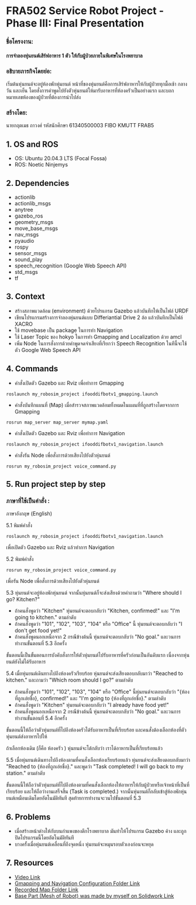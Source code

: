 # FRA502 Service Robot Project - Phase III: Final Presentation
### **ชื่อโครงงาน:**

#### การจำลองหุ่นยนต์เสิร์ฟอาหาร 1 ตัว ให้กับผู้ป่วยภายในพิเศษในโรงพยาบาล
### **อธิบายภารกิจโดยย่อ:** 
เริ่มต้นหุ่นยนต์จะอยู่ห้องพักหุ่นยนต์ หน้าที่ของหุ่นยนต์คือการเสิร์ฟอาหารให้กับผู้ป่วยทุกมื้อเช้า กลางวัน และเย็น โดยสั่งการคำพูดไปยังตัวหุ่นยนต์ให้มารับอาหารที่ห้องครัวเป็นอย่างแรก และบอกหมายเลขห้องของผู้ป่วยที่ต้องการนำไปส่ง
### **สร้างโดย:**
นายกฤตเมธ ถาวงศ์ รหัสนักศึกษา 61340500003 FIBO KMUTT FRAB5
## 1. OS and ROS
* OS: Ubuntu 20.04.3 LTS (Focal Fossa)
* ROS: Noetic Ninjemys
## 2. Dependencies
* actionlib
* actionlib_msgs
* anytree
* gazebo_ros
* geometry_msgs
* move_base_msgs
* nav_msgs
* pyaudio
* rospy
* sensor_msgs
* sound_play
* speech_recognition (Google Web Speech API)
* std_msgs
* tf
## 3. Context
* สร้างสภาพแวดล้อม (environment) ด้วยโปรแกรม Gazebo แล้วบันทึกให้เป็นไฟล์ URDF
* เขียนโปรแกรมสร้างการจำลองหุ่นยนต์แบบ Differiantial Drive 2 ล้อ แล้วบันทึกเป็นไฟล์ XACRO
* ใช้ movebase เป็น package ในการทำ Navigation
* ใช้ Laser Topic ของ hokyo ในการทำ Gmapping and Localization ด้วย amcl
* เพิ่ม Node ในการสั่งการด้วยคำพูดจดจำเสียงที่เรียกว่า Speech Recognition ในทีนี้จะใช้ตัว Google Web Speech API
## 4. Commands
* คำสั่งเปิดตัว Gazebo และ Rviz เพื่อทำการ Gmapping
```
roslaunch my_robosim_project ifooddifbotv1_gmapping.launch
```
* คำสั่งบันทึกแผนที่ (Map) เมื่อสำรวจสภาพแวดล้อมทั้งหมดในแผนที่ที่ถูกสร้างโดยจากการ Gmapping
```
rosrun map_server map_server mymap.yaml
```
* คำสั่งเปิดตัว Gazebo และ Rviz เพื่อทำการ Navigation
```
roslaunch my_robosim_project ifooddifbotv1_navigation.launch
```
* คำสั่งรัน Node เพื่อสั่งการด้วยเสียงไปยังตัวหุ่นยนต์
```
rosrun my_robosim_project voice_command.py
```
## 5. Run project step by step
### **ภาษาที่ใช้เป็นคำสั่ง :**
ภาษาอังกฤษ (English)


5.1 พิมพ์คำสั่ง
```
roslaunch my_robosim_project ifooddifbotv1_navigation.launch
```
เพื่อเปิดตัว Gazebo และ Rviz แล้วทำการ Navigation


5.2 พิมพ์คำสั่ง
```
rosrun my_robosim_project voice_command.py
```
เพื่อรัน Node เพื่อสั่งการด้วยเสียงไปยังตัวหุ่นยนต์


5.3 หุ่นยนต์จะอยู่ห้องพักหุ่นยนต์ จากนั้นหุ่นยนต์ก็จะส่งเสียงด้วยคำถามว่า "Where should I go? Kitchen?"
  * ถ้าคนสั่งพูดว่า "Kitchen" หุ่นยนต์จะตอบกลับว่า "Kitchen, confirmed!" และ "I'm going to kitchen." ตามลำดับ
  * ถ้าคนสั่งพูดว่า "101", "102", "103", "104" หรือ "Office" นี้ หุ่นยนต์จะตอบกลับว่า "I don't get food yet!"
  * ถ้าคนสั่งพูดนอกเหนือจาก 2 กรณีข้างต้นนี้ หุ่นยนต์จะตอบกลับว่า "No goal." และวนการทำงานขั้นตอนที่ 5.3 อีกครั้ง
  
  ขั้นตอนนี้เป็นขั้นตอนการบังคับสั่งการให้ตัวหุ่นยนต์ไปรับอาหารที่ครัวก่อนเป็นอันดับแรก เนื่องจากหุ่นยนต์ยังไม่ได้รับอาหาร

5.4 เมื่อหุ่นยนต์เดินทางไปถึงห้องครัวเรียบร้อย หุ่นยนต์จะส่งเสียงตอบกลับมาว่า "Reached to kitchen." และถามว่า "Which room should I go?" ตามลำดับ
  * ถ้าคนสั่งพูดว่า "101", "102", "103", "104" หรือ "Office" นี้หุ่นยนต์จะตอบกลับว่า "\{ห้องที่ถูกเอ่ยชื่อ\}, confirmed!" และ "I'm going to \{ห้องที่ถูกเอ่ยชื่อ\}." ตามลำดับ
  * ถ้าคนสั่งพูดว่า "Kitchen" หุ่นยนต์จะตอบกลับว่า "I already have food yet!" 
  * ถ้าคนสั่งพูดนอกเหนือจาก 2 กรณีข้างต้นนี้ หุ่นยนต์จะตอบกลับว่า "No goal." และวนการทำงานขั้นตอนที่ 5.4 อีกครั้ง
  
  ขั้นตอนนี้ให้ถือว่าตัวหุ่นยนต์ที่ไปถึงห้องครัวได้รับอาหารเป็นที่เรียบร้อย และคนสั่งต้องเลือกห้องที่ตัวหุ่นยนต์ส่งอาหารไปให้
  
  ถ้าเลือกห้องเดิม \(ก็คือ ห้องครัว \) หุ่นยนต์จะโต้กลับว่า เราได้อาหารเป็นที่เรียบร้อยแล้ว

5.5 เมื่อหุ่นยนต์เดินทางไปถึงห้องตามที่คนสั่งเลือกห้องเรียบร้อยแล้ว หุ่นยนต์จะส่งเสียงตอบกลับมาว่า "Reached to \{ห้องที่ถูกเอ่ยชื่อ\}." และพูดว่า "Task completed! I will go back to my station." ตามลำดับ
  
  ขั้นตอนนี้ให้ถือว่าตัวหุ่นยนต์ที่ไปถึงห้องตามที่คนสั่งเลือกห้องให้อาหารให้กับผู้ป่วยหรือเจ้าหน้าที่เป็นที่เรียบร้อย และให้ถือว่างานเสร็จสิ้น (Task is completed.) จากนั้นหุ่นยนต์ก็กลับเข้าสู่ห้องพักหุ่นยนต์เหมือนเดิมโดยอัตโนมัติทันที สุดท้ายการทำงานจะวนไปขั้นตอนที่ 5.3

## 6. Problems
* เมื่อสร้างหน้าต่างให้กับบนกำแพงของตึกโรงพยาบาล มันทำให้โปรแกรม Gazebo ค้าง และถูกปิดโปรแกรมนี้โดยอัตโนมัติทันที
* บางครั้งเมื่อหุ่นยนต์เคลื่อนที่ถึงจุดหนึ่ง หุ่นยนต์จะหมุนรอบตัวเองก่อนจะหยุด

## 7. Resources
* [Video Link](https://youtu.be/yyTDNPj7Eag)
* [Gmapping and Navigation Configuration Folder Link](https://github.com/timor2542/My-First-ROS-Simulation-Project/tree/main/my_robosim_project/config)
* [Recorded Map Folder Link](https://github.com/timor2542/My-First-ROS-Simulation-Project/tree/main/my_robosim_project/maps)
* [Base Part (Mesh of Robot) was made by myself on Solidwork Link](https://github.com/timor2542/My-First-ROS-Simulation-Project/tree/main/my_robosim_project/meshes)

